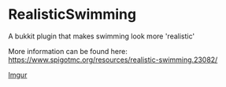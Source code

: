 # RealisticSwimming
A bukkit plugin that makes swimming look more 'realistic'

More information can be found here: https://www.spigotmc.org/resources/realistic-swimming.23082/

[Imgur](http://i.imgur.com/ppKTp5H.gifv)
